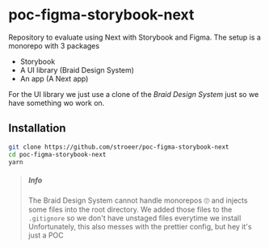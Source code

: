 # poc-figma-storybook-next

Repository to evaluate using Next with Storybook and Figma. The setup is a monorepo with 3 packages

- Storybook
- A UI library (Braid Design System)
- An app (A Next app)

For the UI library we just use a clone of the _Braid Design System_ just so we have something wo work on.

## Installation

```bash
git clone https://github.com/stroeer/poc-figma-storybook-next
cd poc-figma-storybook-next
yarn
```

> ##### Info
>
> The Braid Design System cannot handle monorepos 🙄 and injects
> some files into the root directory. We added those files to the
> `.gitignore` so we don't have unstaged files everytime we install
> Unfortunately, this also messes with the prettier config, but hey
> it's just a POC
